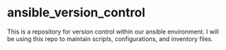 # ansible_version_control

This is a repository for version control within our ansible environment. I will be using this repo to maintain scripts, configurations, and inventory files.
